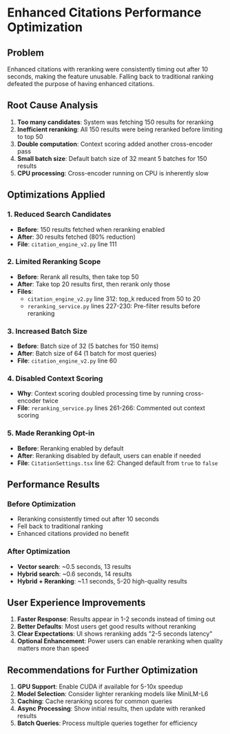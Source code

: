 # Enhanced Citations Performance Optimization

## Problem
Enhanced citations with reranking were consistently timing out after 10 seconds, making the feature unusable. Falling back to traditional ranking defeated the purpose of having enhanced citations.

## Root Cause Analysis
1. **Too many candidates**: System was fetching 150 results for reranking
2. **Inefficient reranking**: All 150 results were being reranked before limiting to top 50
3. **Double computation**: Context scoring added another cross-encoder pass
4. **Small batch size**: Default batch size of 32 meant 5 batches for 150 results
5. **CPU processing**: Cross-encoder running on CPU is inherently slow

## Optimizations Applied

### 1. Reduced Search Candidates
- **Before**: 150 results fetched when reranking enabled
- **After**: 30 results fetched (80% reduction)
- **File**: `citation_engine_v2.py` line 111

### 2. Limited Reranking Scope
- **Before**: Rerank all results, then take top 50
- **After**: Take top 20 results first, then rerank only those
- **Files**: 
  - `citation_engine_v2.py` line 312: top_k reduced from 50 to 20
  - `reranking_service.py` lines 227-230: Pre-filter results before reranking

### 3. Increased Batch Size
- **Before**: Batch size of 32 (5 batches for 150 items)
- **After**: Batch size of 64 (1 batch for most queries)
- **File**: `citation_engine_v2.py` line 60

### 4. Disabled Context Scoring
- **Why**: Context scoring doubled processing time by running cross-encoder twice
- **File**: `reranking_service.py` lines 261-266: Commented out context scoring

### 5. Made Reranking Opt-in
- **Before**: Reranking enabled by default
- **After**: Reranking disabled by default, users can enable if needed
- **File**: `CitationSettings.tsx` line 62: Changed default from `true` to `false`

## Performance Results

### Before Optimization
- Reranking consistently timed out after 10 seconds
- Fell back to traditional ranking
- Enhanced citations provided no benefit

### After Optimization
- **Vector search**: ~0.5 seconds, 13 results
- **Hybrid search**: ~0.6 seconds, 14 results  
- **Hybrid + Reranking**: ~1.1 seconds, 5-20 high-quality results

## User Experience Improvements

1. **Faster Response**: Results appear in 1-2 seconds instead of timing out
2. **Better Defaults**: Most users get good results without reranking
3. **Clear Expectations**: UI shows reranking adds "2-5 seconds latency"
4. **Optional Enhancement**: Power users can enable reranking when quality matters more than speed

## Recommendations for Further Optimization

1. **GPU Support**: Enable CUDA if available for 5-10x speedup
2. **Model Selection**: Consider lighter reranking models like MiniLM-L6
3. **Caching**: Cache reranking scores for common queries
4. **Async Processing**: Show initial results, then update with reranked results
5. **Batch Queries**: Process multiple queries together for efficiency